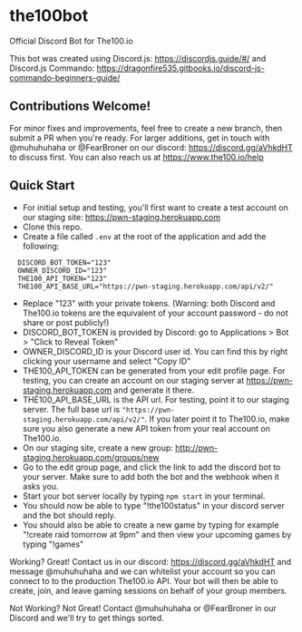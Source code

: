 # the100bot

Official Discord Bot for The100.io

This bot was created using Discord.js: https://discordjs.guide/#/ and Discord.js Commando: https://dragonfire535.gitbooks.io/discord-js-commando-beginners-guide/

## Contributions Welcome!

For minor fixes and improvements, feel free to create a new branch, then submit a PR when you're ready. For larger additions, get in touch with @muhuhuhaha or @FearBroner on our discord: https://discord.gg/aVhkdHT to discuss first. You can also reach us at https://www.the100.io/help

## Quick Start

- For initial setup and testing, you'll first want to create a test account on our staging site: https://pwn-staging.herokuapp.com
- Clone this repo.
- Create a file called `.env` at the root of the application and add the following:

```
  DISCORD_BOT_TOKEN="123"
  OWNER_DISCORD_ID="123"
  THE100_API_TOKEN="123"
  THE100_API_BASE_URL="https://pwn-staging.herokuapp.com/api/v2/"
```

- Replace "123" with your private tokens. (Warning: both Discord and The100.io tokens are the equivalent of your account password - do not share or post publicly!)
- DISCORD_BOT_TOKEN is provided by Discord: go to Applications > Bot > "Click to Reveal Token"
- OWNER_DISCORD_ID is your Discord user id. You can find this by right clicking your username and select "Copy ID"
- THE100_API_TOKEN can be generated from your edit profile page. For testing, you can create an account on our staging server at https://pwn-staging.herokuapp.com and generate it there.
- THE100_API_BASE_URL is the API url. For testing, point it to our staging server. The full base url is `"https://pwn-staging.herokuapp.com/api/v2/"`. If you later point it to The100.io, make sure you also generate a new API token from your real account on The100.io.
- On our staging site, create a new group: http://pwn-staging.herokuapp.com/groups/new
- Go to the edit group page, and click the link to add the discord bot to your server. Make sure to add both the bot and the webhook when it asks you.
- Start your bot server locally by typing `npm start` in your terminal.
- You should now be able to type "!the100status" in your discord server and the bot should reply.
- You should also be able to create a new game by typing for example "!create raid tomorrow at 9pm" and then view your upcoming games by typing "!games"

Working? Great! Contact us in our discord: https://discord.gg/aVhkdHT and message @muhuhuhaha and we can whitelist your account so you can connect to to the production The100.io API. Your bot will then be able to create, join, and leave gaming sessions on behalf of your group members.

Not Working? Not Great! Contact @muhuhuhaha or @FearBroner in our Discord and we'll try to get things sorted.

